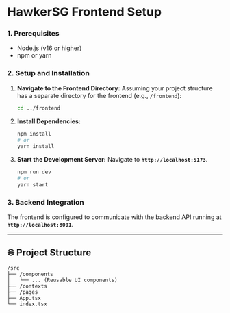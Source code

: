 # HawkerSG Frontend Setup

### 1. Prerequisites

* Node.js (v16 or higher)
* npm or yarn

### 2. Setup and Installation

1.  **Navigate to the Frontend Directory:**
    Assuming your project structure has a separate directory for the frontend (e.g., `/frontend`):
    ```bash
    cd ../frontend
    ```

2.  **Install Dependencies:**
    ```bash
    npm install
    # or
    yarn install
    ```

3.  **Start the Development Server:**
    Navigate to **`http://localhost:5173`**.

    ```bash
    npm run dev
    # or
    yarn start
    ```

### 3. Backend Integration

The frontend is configured to communicate with the backend API running at **`http://localhost:8001`**.

***

## 🌐 Project Structure
```
/src
├── /components
│   └── ... (Reusable UI components)
├── /contexts
├── /pages
├── App.tsx
└── index.tsx
```